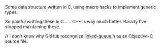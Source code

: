 Some data structure written in C, using macro hacks to implement generic types.

So painful writting these in C...... C++ is way much better. Basicly I've stopped maintaining these.

// I don't know why GitHub recongnize [linked-queue.h](linked-queue.h) as an Objective-C source file.
